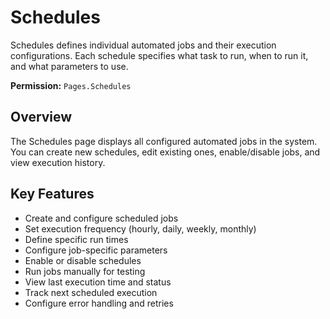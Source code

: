 # Schedules

Schedules defines individual automated jobs and their execution configurations. Each schedule specifies what task to run, when to run it, and what parameters to use.

**Permission:** `Pages.Schedules`

## Overview

The Schedules page displays all configured automated jobs in the system. You can create new schedules, edit existing ones, enable/disable jobs, and view execution history.

## Key Features

* Create and configure scheduled jobs
* Set execution frequency (hourly, daily, weekly, monthly)
* Define specific run times
* Configure job-specific parameters
* Enable or disable schedules
* Run jobs manually for testing
* View last execution time and status
* Track next scheduled execution
* Configure error handling and retries

